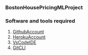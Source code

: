 ### BostonHousePricingMLProject

### Software and tools required

1. [GithubAccount](https://github.com)
2. [HerokuAccount](https://www.heroku.com)
3. [VsCodeIDE](https://code.visualstudio.com)
4. [GitCLI](https://git-scm.com/book/en/v2/Getting-Started-Installing-Git)


